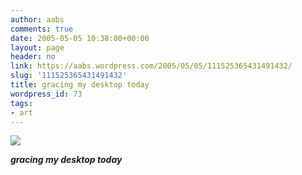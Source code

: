 ```yaml
---
author: aabs
comments: true
date: 2005-05-05 10:38:00+00:00
layout: page
header: no
link: https://aabs.wordpress.com/2005/05/05/111525365431491432/
slug: '111525365431491432'
title: gracing my desktop today
wordpress_id: 73
tags:
- art
---
```


[![](http://tn3-1.deviantart.com/300W/fs5.deviantart.com/i/2005/124/4/b/DiGiTAL_iSLANDS_OF_DREAMS_by_DiGiTALMAGiC.jpg) ](http://www.deviantart.com/view/17957401/)


**_gracing my desktop today_**
